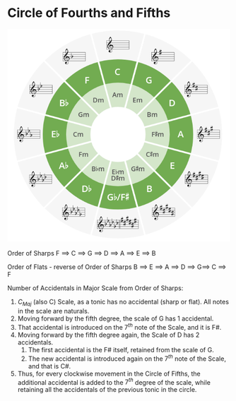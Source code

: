 

# Circle of Fourths and Fifths

![Image](./images/Circle_of_Fifths.png)

Order of Sharps
F ==> C ==> G ==> D ==> A ==> E ==> B

Order of Flats - reverse of Order of Sharps
B ==> E ==> A ==> D ==> G==> C ==> F


Number of Accidentals in Major Scale from Order of Sharps:
1. $C_{Maj}$ (also C) Scale, as a tonic has no accidental (sharp or flat). All notes in the scale are naturals. 
2. Moving forward by the fifth degree, the scale of G has 1 accidental. 
3. That accidental is introduced on the $7^{th}$ note of the Scale, and it is F#. 
4. Moving forward by the fifth degree again, the Scale of D has 2 accidentals. 
	1. The first accidental is the F# itself, retained from the scale of G. 
	2. The new accidental is introduced again on the $7^{th}$ note of the Scale, and that is C#. 
5. Thus, for every clockwise movement in the Circle of Fifths, the additional accidental is added to the $7^{th}$ degree of the scale, while retaining all the accidentals of the previous tonic in the circle. 